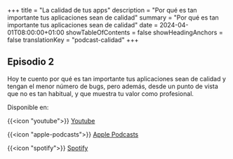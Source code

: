 +++
title = "La calidad de tus apps"
description = "Por qué es tan importante tus aplicaciones sean de calidad"
summary = "Por qué es tan importante tus aplicaciones sean de calidad"
date = 2024-04-01T08:00:00+01:00
showTableOfContents = false
showHeadingAnchors = false
translationKey = "podcast-calidad"
+++
## Episodio 2

Hoy te cuento por qué es tan importante tus aplicaciones sean de calidad y tengan el menor número de bugs, pero además, desde un punto de vista que no es tan habitual, y que muestra tu valor como profesional.

Disponible en:

{{<icon "youtube">}} [Youtube](https://podcasts.apple.com/es/podcast/programando-para-apple/id1737822341?i=1000651082203)

{{<icon "apple-podcasts">}} [Apple Podcasts](https://podcasts.apple.com/es/podcast/programando-para-apple/id1737822341?i=1000651082203)

{{<icon "spotify">}} [Spotify](https://open.spotify.com/episode/3HKg7kIok4kbxdhiQ6ZOLC?si=bmn8ebjwSoWyacFDy9AzgA)